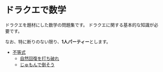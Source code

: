 # ドラクエで数学

ドラクエを題材にした数学の問題集です。
ドラクエに関する基本的な知識が必要です。

なお、特に断りのない限り、**1人パーティー**とします。

* [不等式](./inequality)
    * [自然回復を打ち破れ](./inequality/autohealing.md)
    * [じゅもんで倒そう](./inequality/spell.md)
